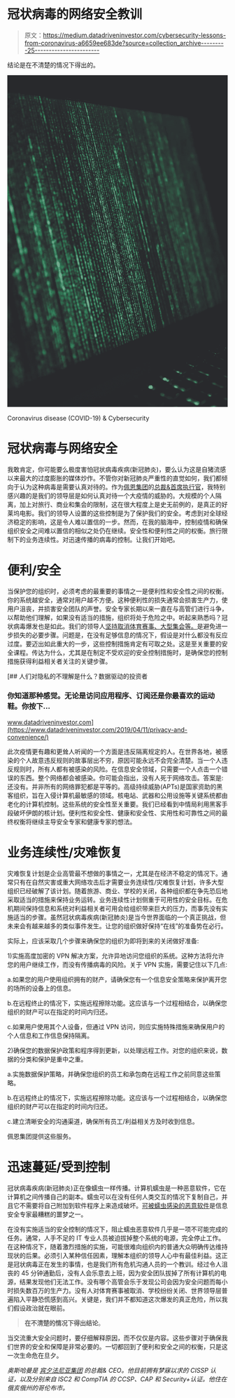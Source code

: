 # 冠状病毒的网络安全教训

> 原文：<https://medium.datadriveninvestor.com/cybersecurity-lessons-from-coronavirus-a6659ee683de?source=collection_archive---------25----------------------->

结论是在不清楚的情况下得出的。

![](img/2659ae825277aaccbfbe2dd91527f61c.png)

Coronavirus disease (COVID-19) & Cybersecurity

# 冠状病毒与网络安全

我敢肯定，你可能要么极度害怕冠状病毒疾病(新冠肺炎)，要么认为这是自猪流感以来最大的过度膨胀的媒体炒作。不管你对新冠肺炎严重性的直觉如何，我们都倾向于认为这种病毒是需要认真对待的。作为[佩恩集团](http://www.thepenn.group/free-consultation)的[总裁&首席执行官](http://www.thepenn.group/information-security-consulting/)，我特别感兴趣的是我们的领导层是如何认真对待一个大疫情的威胁的。大规模的个人隔离，加上对旅行、商业和集会的限制，这在很大程度上是史无前例的，是真正的好莱坞电影。我们的领导人设置的这些控制是为了保护我们的安全。考虑到对全球经济稳定的影响，这是令人难以置信的一步。然而，在我的脑海中，控制疫情和确保组织安全之间难以置信的相似之处仍在继续。安全性和便利性之间的权衡。旅行限制下的业务连续性。对迅速传播的病毒的控制。让我们开始吧。

# 便利/安全

当保护您的组织时，必须考虑的最重要的事情之一是便利性和安全性之间的权衡。你的系统越安全，通常对用户越不方便。这种便利性的损失通常会损害生产力，使用户沮丧，并损害安全团队的声誉。安全专家长期以来一直在与高管们进行斗争，以帮助他们理解，如果没有适当的措施，组织将处于危险之中。听起来熟悉吗？冠状病毒爆发也是如此。我们的领导人[坚持取消体育赛事、大型集会等。](https://www.clevescene.com/scene-and-heard/archives/2020/03/10/ohio-recommends-colleges-cancel-in-person-classes-indoor-sporting-events-not-have-fans-parades-be-canceled-in-fight-against-coronavirus)是避免进一步损失的必要步骤。问题是，在没有足够信息的情况下，假设是对什么都没有反应过度。要迈出如此重大的一步，这些控制措施肯定有可取之处。这是至关重要的安全课程。传达为什么，尤其是在制定不受欢迎的安全控制措施时，是确保您的控制措施获得利益相关者关注的关键步骤。

[](https://www.datadriveninvestor.com/2019/04/11/privacy-and-convenience/) [## 人们对隐私的不理解是什么？数据驱动的投资者

### 你知道那种感觉。无论是访问应用程序、订阅还是你最喜欢的运动鞋。你按下…

www.datadriveninvestor.com](https://www.datadriveninvestor.com/2019/04/11/privacy-and-convenience/) 

此次疫情更有趣和更耸人听闻的一个方面是违反隔离规定的人。在世界各地，被感染的个人故意违反规则的故事层出不穷，原因可能永远不会完全清楚。当一个人违反规则时，所有人都有被感染的风险。在信息安全领域，只需要一个人点击一个错误的东西。整个网络都会被感染。你可能会指出，没有人死于网络攻击。答案是:还没有。并非所有的网络罪犯都是平等的。高级持续威胁(APTs)是国家资助的黑客组织，旨在入侵计算机最敏感的领域。核电站、武器和公用设施等关键系统都由老化的计算机控制。这些系统的安全性至关重要。我们已经看到中情局利用黑客手段破坏伊朗的核计划。便利性和安全性、健康和安全性、实用性和可靠性之间的最终权衡将继续主导安全专家和健康专家的想法。

# 业务连续性/灾难恢复

灾难恢复计划是企业高管最不想做的事情之一，尤其是在经济不稳定的情况下。通常只有在自然灾害或重大网络攻击后才需要业务连续性/灾难恢复计划，许多大型组织已经破解了该计划。随着旅游、商业、学校的关闭，各种组织都在争先恐后地采取适当的措施来保持业务运转。业务连续性计划侧重于可用性的安全目标。在危机期间保持信息和系统对利益相关者可用会给组织带来巨大的压力，而事先没有实施适当的步骤。虽然冠状病毒疾病(新冠肺炎)是当今世界面临的一个真正挑战，但未来会有越来越多的类似事件发生。让您的组织做好保持“在线”的准备势在必行。

实际上，应该采取几个步骤来确保您的组织为即将到来的关闭做好准备:

1)实施高度加密的 VPN 解决方案，允许异地访问您组织的系统。这种方法将允许您的用户继续工作，而没有传播病毒的风险。关于 VPN 实施，需要记住以下几点:

a.如果您的用户使用组织拥有的财产，请确保您有一个信息安全策略来保护离开您的场所的设备上的信息。

b.在远程终止的情况下，实施远程擦除功能。这应该与一个过程相结合，以确保您组织的财产可以在指定的时间内归还。

c.如果用户使用其个人设备，但通过 VPN 访问，则应实施特殊措施来确保用户的个人信息和工作信息保持隔离。

2)确保您的数据保护政策和程序得到更新，以处理远程工作。对您的组织来说，数据的分类和保护是重中之重。

a.实施数据保护策略，并确保您组织的员工和承包商在远程工作之前同意这些策略。

b.在远程终止的情况下，实施远程擦除功能。这应该与一个过程相结合，以确保您组织的财产可以在指定的时间内归还。

c.建立清晰安全的沟通渠道，确保所有员工/利益相关方及时收到信息。

佩恩集团提供这些服务。

# 迅速蔓延/受到控制

冠状病毒疾病(新冠肺炎)正在像蠕虫一样传播。计算机蠕虫是一种恶意软件，它在计算机之间传播自己的副本。蠕虫可以在没有任何人类交互的情况下复制自己，并且它不需要将自己附加到软件程序上来造成破坏。[可被蠕虫感染的恶意软件](https://www.zdnet.com/article/microsoft-warns-of-two-new-wormable-flaws-in-windows-remote-desktop-services/)是信息安全专家最糟糕的噩梦之一。

在没有实施适当的安全控制的情况下，阻止蠕虫恶意软件几乎是一项不可能完成的任务。通常，人手不足的 IT 专业人员被迫拔掉整个系统的电源，完全停止工作。在这种情况下，随着激烈措施的实施，可能很难向组织内的普通大众明确传达维持现状的后果。必须引入某种信任因素，理解本组织的领导人心中有最佳利益。这正是冠状病毒正在发生的事情，也是我们所有危机沟通人员的一个教训。经过令人沮丧的 45 分钟通勤后，没有人会乐意去上班，因为安全团队拔掉了所有计算机的电源，结果发现他们无法工作。没有哪个高管会乐于发现公司会因为安全问题而每小时损失数百万的生产力。没有人对体育赛事被取消、学校纷纷关闭、世界领导层普遍陷入平静恐慌感到高兴。关键是，我们并不都知道这次爆发的真正危险，所以我们假设政治就在眼前。

> **在不清楚的情况下得出结论**。

当交流重大安全问题时，要仔细解释原因，而不仅仅是内容。这些步骤对于确保我们世界的安全和保障是非常必要的。一切都回到了便利和安全之间的权衡，只是这一次生命危在旦夕。

*奥斯哈曼是* [*宾夕法尼亚集团*](https://thepenn.group/about/) *的总裁& CEO。他目前拥有梦寐以求的 CISSP 认证，以及分别来自 ISC2 和 CompTIA 的 CCSP、CAP 和 Security+认证。他住在俄亥俄州的哥伦布市。*